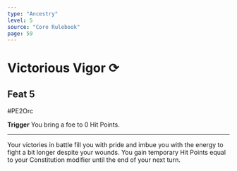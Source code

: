 ```yaml
---
type: "Ancestry"
level: 5
source: "Core Rulebook"
page: 59
---
```

# Victorious Vigor ⟳
## Feat 5
#PE2Orc

**Trigger** You bring a foe to 0 Hit Points.

-----
Your victories in battle fill you with pride and imbue you with the energy to fight a bit longer despite your wounds. You gain temporary Hit Points equal to your Constitution modifier until the end of your next turn.